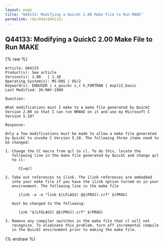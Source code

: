 ```yaml
---
layout: page
title: "Q44133: Modifying a QuickC 2.00 Make File to Run MAKE"
permalink: /kb/044/Q44133/
---
```


## Q44133: Modifying a QuickC 2.00 Make File to Run MAKE

{% raw %}

	Article: Q44133
	Product(s): See article
	Version(s): 1.00   | 1.10
	Operating System(s): MS-DOS | OS/2
	Keyword(s): ENDUSER | s_quickc s_c h_FORTRAN | mspl13_basic
	Last Modified: 26-MAY-1989
	
	Question:
	
	What modifications must I make to a make file generated by QuickC
	Version 2.00 so that I can run NMAKE on it and use my Microsoft C
	Version 5.10?
	
	Response:
	
	Only a few modifications must be made to allow a make file generated
	by QuickC to invoke C Version 5.10. The following three items need to
	be changed:
	
	1. Change the CC macro from qcl to cl. To do this, locate the
	   following line in the make file generated by QuickC and change qcl
	   to cl:
	
	      CC=qcl
	
	2. Take out references to ilink. The ilink references are embedded
	   into your make file if you have the ilink option turned on in your
	   environment. The following line in the make file
	
	      ilink -a -e "link $(LFLAGS) @$(PROJ).crf" $(PROG)
	
	   must be changed to the following:
	
	      link "$(LFGLAGS) @$(PROJ).crf" $(PROG)
	
	3. Remove any compiler switches in the make file that cl will not
	   recognize. To eliminate this problem, turn off incremental compile
	   in the QuickC environment prior to making the make file.

{% endraw %}
